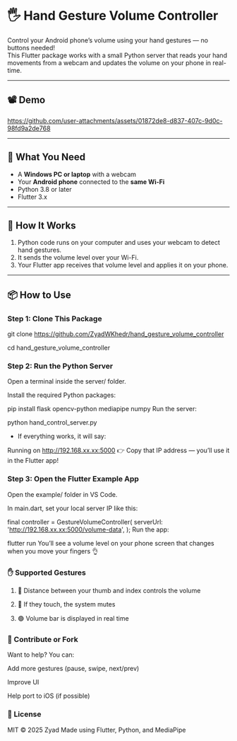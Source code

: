 # 🖐️ Hand Gesture Volume Controller

Control your Android phone’s volume using your hand gestures — no buttons needed!  
This Flutter package works with a small Python server that reads your hand movements from a webcam and updates the volume on your phone in real-time.

---

## 📽️ Demo 

https://github.com/user-attachments/assets/01872de8-d837-407c-9d0c-98fd9a2de768

---

## 🔧 What You Need

- A **Windows PC or laptop** with a webcam
- Your **Android phone** connected to the **same Wi-Fi**
- Python 3.8 or later
- Flutter 3.x

---

## 🚀 How It Works

1. Python code runs on your computer and uses your webcam to detect hand gestures.
2. It sends the volume level over your Wi-Fi.
3. Your Flutter app receives that volume level and applies it on your phone.

---

## 📦 How to Use

### Step 1: Clone This Package

git clone https://github.com/ZyadWKhedr/hand_gesture_volume_controller

cd hand_gesture_volume_controller

### Step 2: Run the Python Server
Open a terminal inside the server/ folder.

Install the required Python packages:

pip install flask opencv-python mediapipe numpy
Run the server:

python hand_control_server.py

- If everything works, it will say:

Running on http://192.168.xx.xx:5000
👉 Copy that IP address — you’ll use it in the Flutter app!

### Step 3: Open the Flutter Example App
Open the example/ folder in VS Code.

In main.dart, set your local server IP like this:

final controller = GestureVolumeController(
  serverUrl: 'http://192.168.xx.xx:5000/volume-data',
);
Run the app:

flutter run
You’ll see a volume level on your phone screen that changes when you move your fingers 👌

### ✋ Supported Gestures
1. 📏 Distance between your thumb and index controls the volume

2. 🤏 If they touch, the system mutes

3. 🟢 Volume bar is displayed in real time


### 🤝 Contribute or Fork
Want to help? You can:

Add more gestures (pause, swipe, next/prev)

Improve UI

Help port to iOS (if possible)

### 📜 License
MIT © 2025 Zyad
Made using Flutter, Python, and MediaPipe

